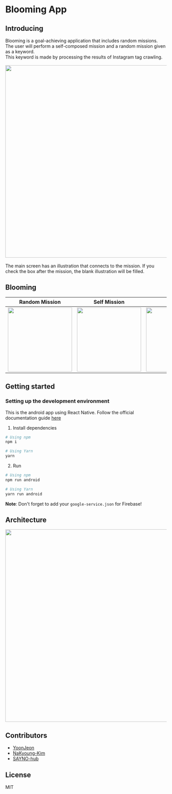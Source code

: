 # Blooming App
## Introducing
Blooming is a goal-achieving application that includes random missions.<br>
The user will perform a self-composed mission and a random mission given as a keyword.<br>
This keyword is made by processing the results of Instagram tag crawling.
<br><br>
<img width="600" src="https://user-images.githubusercontent.com/51810552/176404613-23e23eae-6ad7-4f24-aa89-1e2a1034044d.png">
<br><br>
The main screen has an illustration that connects to the mission. If you check the box after the mission, the blank illustration will be filled.

## Blooming
|Random Mission|Self Mission|Review|Report|
|:---:|:---:|:---:|:---:|
|<img width="200" src="https://user-images.githubusercontent.com/51810552/176411249-63dd0615-f929-466b-bc25-e268f2da0b5d.gif">|<img width="200" src="https://user-images.githubusercontent.com/51810552/176405942-de7bc385-2df6-441a-a4fc-233250f27fb2.gif">|<img width="200" src="https://user-images.githubusercontent.com/51810552/176404507-b87db323-018b-4c22-8564-984621f3ccd9.gif">|<img width="200" src="https://user-images.githubusercontent.com/51810552/176410771-2710f13d-5ccc-432e-a11a-1915d2615c3b.gif">|

## Getting started
### Setting up the development environment
This is the android app using React Native. Follow the official documentation guide [here](https://reactnative.dev/docs/environment-setup)  
1. Install dependencies  
```bash
# Using npm
npm i

# Using Yarn
yarn
```
2. Run
```bash
# Using npm
npm run android

# Using Yarn
yarn run android
```
**Note**: Don't forget to add your `google-service.json` for Firebase!

## Architecture
<img src='https://user-images.githubusercontent.com/51810552/176407904-1bff0882-9869-4f54-a610-e4142e0112e2.png' width='600'>

## Contributors
- [YoonJeon](https://github.com/bella0413)
- [NaKyoung-Kim](https://github.com/NaKyoung-Kim)
- [SAYNO-hub](https://github.com/SAYNO-hub)

## License
MIT
